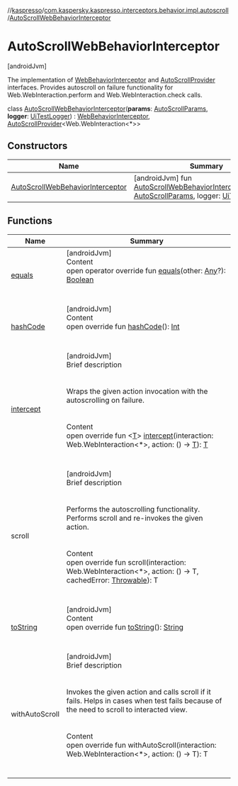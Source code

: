 //[kaspresso](../../index.md)/[com.kaspersky.kaspresso.interceptors.behavior.impl.autoscroll](../index.md)/[AutoScrollWebBehaviorInterceptor](index.md)



# AutoScrollWebBehaviorInterceptor  
 [androidJvm] 

The implementation of [WebBehaviorInterceptor](../../com.kaspersky.kaspresso.interceptors.behavior/-web-behavior-interceptor/index.md) and [AutoScrollProvider](../../com.kaspersky.kaspresso.autoscroll/-auto-scroll-provider/index.md) interfaces. Provides autoscroll on failure functionality for Web.WebInteraction.perform and Web.WebInteraction.check calls.

class [AutoScrollWebBehaviorInterceptor](index.md)(**params**: [AutoScrollParams](../../com.kaspersky.kaspresso.params/-auto-scroll-params/index.md), **logger**: [UiTestLogger](../../com.kaspersky.kaspresso.logger/-ui-test-logger/index.md)) : [WebBehaviorInterceptor](../../com.kaspersky.kaspresso.interceptors.behavior/-web-behavior-interceptor/index.md), [AutoScrollProvider](../../com.kaspersky.kaspresso.autoscroll/-auto-scroll-provider/index.md)<Web.WebInteraction<*>>    


## Constructors  
  
|  Name|  Summary| 
|---|---|
| [AutoScrollWebBehaviorInterceptor](-auto-scroll-web-behavior-interceptor.md)|  [androidJvm] fun [AutoScrollWebBehaviorInterceptor](-auto-scroll-web-behavior-interceptor.md)(params: [AutoScrollParams](../../com.kaspersky.kaspresso.params/-auto-scroll-params/index.md), logger: [UiTestLogger](../../com.kaspersky.kaspresso.logger/-ui-test-logger/index.md))   <br>


## Functions  
  
|  Name|  Summary| 
|---|---|
| [equals](https://kotlinlang.org/api/latest/jvm/stdlib/kotlin/-any/equals.html)| [androidJvm]  <br>Content  <br>open operator override fun [equals](https://kotlinlang.org/api/latest/jvm/stdlib/kotlin/-any/equals.html)(other: [Any](https://kotlinlang.org/api/latest/jvm/stdlib/kotlin/-any/index.html)?): [Boolean](https://kotlinlang.org/api/latest/jvm/stdlib/kotlin/-boolean/index.html)  <br><br><br>
| [hashCode](https://kotlinlang.org/api/latest/jvm/stdlib/kotlin/-any/hash-code.html)| [androidJvm]  <br>Content  <br>open override fun [hashCode](https://kotlinlang.org/api/latest/jvm/stdlib/kotlin/-any/hash-code.html)(): [Int](https://kotlinlang.org/api/latest/jvm/stdlib/kotlin/-int/index.html)  <br><br><br>
| [intercept](intercept.md)| [androidJvm]  <br>Brief description  <br><br><br>Wraps the given action invocation with the autoscrolling on failure.<br><br>  <br>Content  <br>open override fun <[T](intercept.md)> [intercept](intercept.md)(interaction: Web.WebInteraction<*>, action: () -> [T](intercept.md)): [T](intercept.md)  <br><br><br>
| scroll| [androidJvm]  <br>Brief description  <br><br><br>Performs the autoscrolling functionality. Performs scroll and re-invokes the given action.<br><br>  <br>Content  <br>open override fun <T> scroll(interaction: Web.WebInteraction<*>, action: () -> T, cachedError: [Throwable](https://kotlinlang.org/api/latest/jvm/stdlib/kotlin/-throwable/index.html)): T  <br><br><br>
| [toString](https://kotlinlang.org/api/latest/jvm/stdlib/kotlin/-any/to-string.html)| [androidJvm]  <br>Content  <br>open override fun [toString](https://kotlinlang.org/api/latest/jvm/stdlib/kotlin/-any/to-string.html)(): [String](https://kotlinlang.org/api/latest/jvm/stdlib/kotlin/-string/index.html)  <br><br><br>
| withAutoScroll| [androidJvm]  <br>Brief description  <br><br><br>Invokes the given action and calls scroll if it fails. Helps in cases when test fails because of the need to scroll to interacted view.<br><br>  <br>Content  <br>open override fun <T> withAutoScroll(interaction: Web.WebInteraction<*>, action: () -> T): T  <br><br><br>

